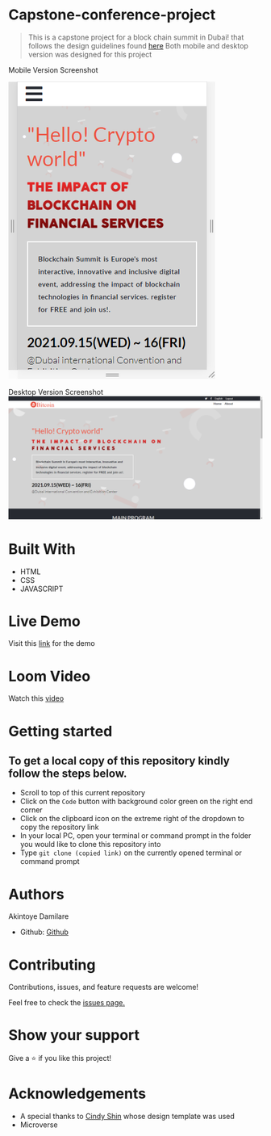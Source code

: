 # Capstone-conference-project

>  This is a capstone project for a block chain summit in Dubai! that follows the design guidelines found [here](https://www.behance.net/gallery/29845175/CC-Global-Summit-2015)
 Both mobile and desktop version was designed for this project

Mobile Version Screenshot

![mobile version](./images/mobile-version.png)

Desktop Version Screenshot
![desktop-vesion](./images/desktop-version.png)


# Built With
- HTML
- CSS
- JAVASCRIPT

# Live Demo
Visit this [link](https://dami1080.github.io/Capstone-conference-project/) for the demo

# Loom Video
Watch this [video](https://www.loom.com/share/34f8cd0321e24cf9aba3da3e589b7654)

# Getting started

## To get a local copy of this repository kindly follow the steps below.
- Scroll to top of this current repository
- Click on the `Code` button with background color green on the right end corner
- Click on the clipboard icon on the extreme right of the dropdown to copy the repository link
- In your local PC, open your terminal or command prompt in the folder you would like to clone this repository into
- Type `git clone (copied link)` on the currently opened terminal or command prompt

# Authors

Akintoye Damilare

- Github: [Github](https://github.com/dami1080/Capstone-conference-project)


# Contributing
Contributions, issues, and feature requests are welcome!

Feel free to check the [issues page.](https://github.com/dami1080/Capstone-conference-project)

# Show your support
Give a :star: if you like this project!

# Acknowledgements

- A special thanks to [Cindy Shin](https://www.behance.net/adagio07) whose design template was used
- Microverse

